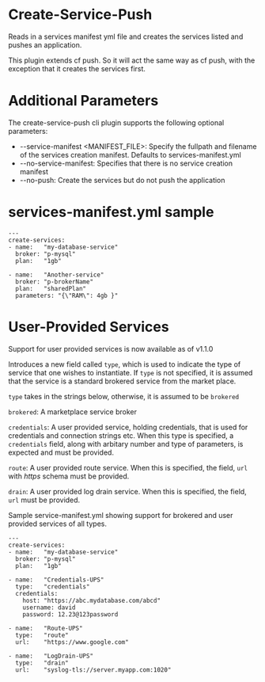 # Create-Service-Push

Reads in a services manifest yml file and creates the services listed and pushes 
an application.

This plugin extends cf push. So it will act the same way as cf push, with the exception
that it creates the services first.

# Additional Parameters
The create-service-push cli plugin supports the following optional parameters:

 * --service-manifest <MANIFEST_FILE>: Specify the fullpath and filename of the services creation manifest.  Defaults to services-manifest.yml
 * --no-service-manifest:              Specifies that there is no service creation manifest
 * --no-push:                          Create the services but do not push the application

# services-manifest.yml sample
```
---
create-services:
- name:   "my-database-service"
  broker: "p-mysql"
  plan:   "1gb"

- name:   "Another-service"
  broker: "p-brokerName"
  plan:   "sharedPlan"
  parameters: "{\"RAM\": 4gb }"
```

# User-Provided Services
Support for user provided services is now available as of v1.1.0

Introduces a new field called `type`, which is used to indicate the type of service
that one wishes to instantiate.  If `type` is not specified, it is assumed that the service
is a standard brokered service from the market place.

`type` takes in the strings below, otherwise, it is assumed to be `brokered`

`brokered`:  A marketplace service broker

`credentials`: A user provided service, holding credentials, that is used for credentials and connection strings etc.  When this type is specified, a `credentials` field, along with arbitary number and type of parameters, is expected and must be provided.

`route`: A user provided route service. When this is specified, the field, `url` with *https* schema must be provided.

`drain`: A user provided log drain service. When this is specified, the field, `url` must be provided.


Sample service-manifest.yml showing support for brokered and user provided services of all types. 
```
---
create-services:
- name:   "my-database-service"
  broker: "p-mysql"
  plan:   "1gb"
  
- name:   "Credentials-UPS"
  type:   "credentials"
  credentials:
    host: "https://abc.mydatabase.com/abcd"
    username: david
    password: 12.23@123password
    
- name:   "Route-UPS"
  type:   "route"
  url:    "https://www.google.com"
  
- name:   "LogDrain-UPS"
  type:   "drain"
  url:    "syslog-tls://server.myapp.com:1020"
  ```
